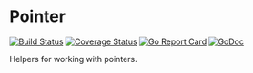 # Pointer
[![Build Status](https://travis-ci.org/onrik/pointer.svg?branch=master)](https://travis-ci.org/onrik/pointer)
[![Coverage Status](https://coveralls.io/repos/github/onrik/pointer/badge.svg?branch=master)](https://coveralls.io/github/onrik/pointer?branch=master)
[![Go Report Card](https://goreportcard.com/badge/github.com/onrik/pointer)](https://goreportcard.com/report/github.com/onrik/pointer)
[![GoDoc](https://godoc.org/github.com/onrik/pointer?status.svg)](https://godoc.org/github.com/onrik/pointer)

Helpers for working with pointers.
